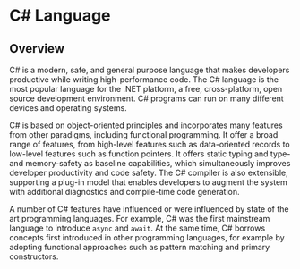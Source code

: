 # C# Language

## Overview

C# is a modern, safe, and general purpose language that makes developers productive while writing high-performance code. The C# language is the most popular language for the .NET platform, a free, cross-platform, open source development environment. C# programs can run on many different devices and operating systems.

C# is based on object-oriented principles and incorporates many features from other paradigms, including functional programming. It offer a broad range of features, from high-level features such as data-oriented records to low-level features such as function pointers. It offers static typing and type- and memory-safety as baseline capabilities, which simultaneously improves developer productivity and code safety. The C# compiler is also extensible, supporting a plug-in model that enables developers to augment the system with additional diagnostics and compile-time code generation.

A number of C# features have influenced or were influenced by state of the art programming languages. For example, C# was the first mainstream language to introduce `async` and `await`. At the same time, C# borrows concepts first introduced in other programming languages, for example by adopting functional approaches such as pattern matching and primary constructors.

